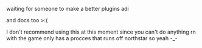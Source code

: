 waiting for someone to make a better plugins adi

and docs too >:(

I don't recommend using this at this moment since you can't do anything rn with the game only has a procces that runs off northstar so yeah -_-
